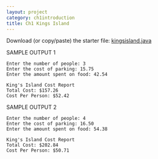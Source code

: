 ```yaml
---
layout: project
category: ch1introduction
title: Ch1 Kings Island
---
```


Download (or copy/paste) the starter file: [kingsisland.java](/apcsa/ch1introduction/kingsislandtemplate.java)

SAMPLE OUTPUT 1
```
Enter the number of people: 3
Enter the cost of parking: 15.75
Enter the amount spent on food: 42.54

King's Island Cost Report
Total Cost: $157.26
Cost Per Person: $52.42
```

SAMPLE OUTPUT 2
```
Enter the number of people: 4
Enter the cost of parking: 16.50
Enter the amount spent on food: 54.38

King's Island Cost Report
Total Cost: $202.84
Cost Per Person: $50.71
```
